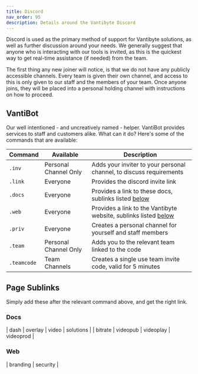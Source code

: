 ```yaml
---
title: Discord
nav_order: 95
description: Details around the Vantibyte Discord
---
```


Discord is used as the primary method of support for Vantibyte solutions, as well as further discussion around your needs. We generally suggest that anyone who is interacting with our tools is invited, as this is the quickest way to get real-time assistance (if needed) from the team.

The first thing any new joiner will notice, is that we do not have any publicly accessible channels. Every team is given their own channel, and access to this is only given to our staff and the members of your team. Once anyone joins, they will be placed into a personal holding channel with instructions on how to proceed.

## VantiBot

Our well intentioned - and uncreatively named - helper. VantiBot provides services to staff and customers alike. What can it do? Here's some of the commands that are available:

| Command     | Available             | Description                                                             |
| ----------- | --------------------- | ----------------------------------------------------------------------- |
| `.inv`      | Personal Channel Only | Adds your inviter to your personal channel, to discuss requirements     |
| `.link`     | Everyone              | Provides the discord invite link                                        |
| `.docs`     | Everyone              | Provides a link to these docs, sublinks listed [below](#docs)           |
| `.web`      | Everyone              | Provides a link to the Vantibyte website, sublinks listed [below](#web) |
| `.priv`     | Everyone              | Creates a personal channel for yourself and staff members               |
| `.team`     | Personal Channel Only | Adds you to the relevant team linked to the code                        |
| `.teamcode` | Team Channels         | Creates a single use team invite code, valid for 5 minutes              |

## Page Sublinks

Simply add these after the relevant command above, and get the right link.

### Docs

| dash | overlay | video | solutions |
| bitrate | videopub | videoplay | videoprod |

### Web

| branding | security |
